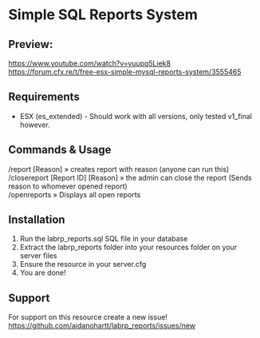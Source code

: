 # Simple SQL Reports System

## Preview:
https://www.youtube.com/watch?v=yuupq5Liek8 <br>
https://forum.cfx.re/t/free-esx-simple-mysql-reports-system/3555465

## Requirements
* ESX (es_extended) - Should work with all versions, only tested v1_final however.

## Commands & Usage
/report [Reason]                  » creates report with reason (anyone can run this)<br>
/closereport [Report ID] [Reason] » the admin can close the report (Sends reason to whomever opened report)<br> 
/openreports                      » Displays all open reports 

## Installation 
1) Run the labrp_reports.sql SQL file in your database
2) Extract the labrp_reports folder into your resources folder on your server files
3) Ensure the resource in your server.cfg
4) You are done!

## Support
For support on this resource create a new issue! 
https://github.com/aidanohartt/labrp_reports/issues/new